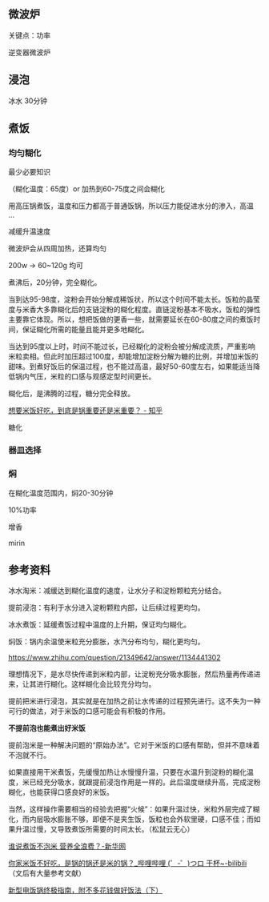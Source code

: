 ## 微波炉
关键点：功率

逆变器微波炉

## 浸泡
冰水 30分钟
## 煮饭
### 均匀糊化
最少必要知识 

（糊化温度：65度）or 加热到60-75度之间会糊化

用高压锅煮饭，温度和压力都高于普通饭锅，所以压力能促进水分的渗入，高温 ...

减缓升温速度

微波炉会从四周加热，还算均匀

200w -> 60~120g 均可

煮沸后，20分钟，完全糊化。


当到达95-98度，淀粉会开始分解成稀饭状，所以这个时间不能太长。饭粒的晶莹度与米香大多靠糊化后的支链淀粉的糊化程度。直链淀粉基本不吸水，饭粒的弹性主要靠它体现。所以，想把饭做的更香一些，就需要延长在60-80度之间的煮饭时间，保证糊化所需的能量且能并更多地糊化。

当达到95度以上时，时间不能过长，已经糊化的淀粉会被分解成流质，严重影响米粒卖相。但此时加压超过100度，却能增加淀粉分解为糖的比例，并增加米饭的甜味。到煮好饭后的保温过程，也不能过高温，最好50-60度左右，如果能适当降低锅内气压，米粒的口感与观感定型时间更长。

糊化后，是沸腾的过程，糖分完全释放。

[想要米饭好吃，到底是锅重要还是米重要？ - 知乎](https://zhuanlan.zhihu.com/p/94115225)

糖化

### 器皿选择

### 焖

在糊化温度范围内，焖20-30分钟

10%功率

增香

mirin

## 参考资料
冰水淘米：减缓达到糊化温度的速度，让水分子和淀粉颗粒充分结合。

提前浸泡：有利于水分进入淀粉颗粒内部，让后续过程更均匀。 

冰水煮饭：延缓煮饭过程中温度的上升期，保证均匀糊化。 

焖饭：锅内余温使米粒充分膨胀，水汽分布均匀，糊化更均匀。

https://www.zhihu.com/question/21349642/answer/1134441302

理想情况下，是水尽快传递到米粒内部，让淀粉充分吸水膨胀，然后热量再传递进来，让其进行糊化。这样糊化会比较充分均匀。

提前把米进行浸泡，其实就是在加热之前让水传递的过程预先进行。这不失为一种可行的做法，对于米饭的口感可能会有积极的作用。

**不提前泡也能煮出好米饭**

提前泡米是一种解决问题的“原始办法”。它对于米饭的口感有帮助，但并不意味着不泡就不行。

如果直接用干米煮饭，先缓慢加热让水慢慢升温，只要在水温升到淀粉的糊化温度，米已经充分吸水，就跟提前浸泡作用是一样的。此后温度继续升高，完成淀粉糊化，也能获得口感良好的米饭。

当然，这样操作需要相当的经验去把握“火候”：如果升温过快，米粒外层完成了糊化，而内层吸水膨胀不够，即便不是夹生饭，饭粒也会外软里硬，口感不佳；而如果升温过慢，又导致煮饭所需要的时间太长。（松鼠云无心）

[谁说煮饭不泡米 营养全浪费？-新华网](http://m.xinhuanet.com/food/2018-10/17/c_1123569955.htm)

[你家米饭不好吃，是锅的锅还是米的锅？_哔哩哔哩 (゜-゜)つロ 干杯~-bilibili](https://www.bilibili.com/video/BV1xy4y167cv?from=search&seid=45845820686882200) （文后有大量参考文献）

[新型电饭锅终极指南，附不多花钱做好饭法（下）](http://www.360doc.com/content/15/0213/07/535749_448275323.shtml)

